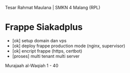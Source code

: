 Tesar Rahmat Maulana | SMKN 4 Malang (RPL)

# Frappe Siakadplus

- [ok] setup domain dan vps 
- [ok] deploy frappe production mode (nginx, supervisor)
- [ok] encript frappe (https, certbot)
- [proses] multi tenant multi server

Murajaah al-Waqiah 1 - 40